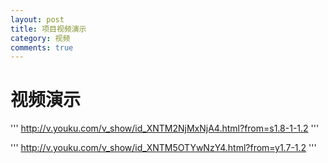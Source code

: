 ```yaml
---
layout: post
title: 项目视频演示
category: 视频
comments: true
---
```



# 视频演示

'''
http://v.youku.com/v_show/id_XNTM2NjMxNjA4.html?from=s1.8-1-1.2 
'''

'''
http://v.youku.com/v_show/id_XNTM5OTYwNzY4.html?from=y1.7-1.2
'''




　　　　
